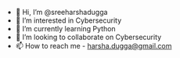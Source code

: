 - 👋 Hi, I’m @sreeharshadugga
- 👀 I’m interested in Cybersecurity
- 🌱 I’m currently learning Python
- 💞️ I’m looking to collaborate on Cybersecurity
- 📫 How to reach me - harsha.dugga@gmail.com

<!---
sreeharshadugga/sreeharshadugga is a ✨ special ✨ repository because its `README.md` (this file) appears on your GitHub profile.
You can click the Preview link to take a look at your changes.
--->

